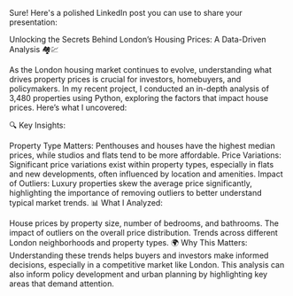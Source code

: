 
Sure! Here's a polished LinkedIn post you can use to share your presentation:

Unlocking the Secrets Behind London’s Housing Prices: A Data-Driven Analysis 🏘️💹

As the London housing market continues to evolve, understanding what drives property prices is crucial for investors, homebuyers, and policymakers. In my recent project, I conducted an in-depth analysis of 3,480 properties using Python, exploring the factors that impact house prices. Here’s what I uncovered:

🔍 Key Insights:

Property Type Matters: Penthouses and houses have the highest median prices, while studios and flats tend to be more affordable.
Price Variations: Significant price variations exist within property types, especially in flats and new developments, often influenced by location and amenities.
Impact of Outliers: Luxury properties skew the average price significantly, highlighting the importance of removing outliers to better understand typical market trends.
📊 What I Analyzed:

House prices by property size, number of bedrooms, and bathrooms.
The impact of outliers on the overall price distribution.
Trends across different London neighborhoods and property types.
🌍 Why This Matters: Understanding these trends helps buyers and investors make informed decisions, especially in a competitive market like London. This analysis can also inform policy development and urban planning by highlighting key areas that demand attention.
